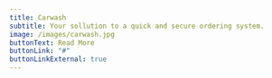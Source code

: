 ```yaml
---
title: Carwash
subtitle: Your sollution to a quick and secure ordering system.
image: /images/carwash.jpg
buttonText: Read More
buttonLink: "#"
buttonLinkExternal: true
---
```

